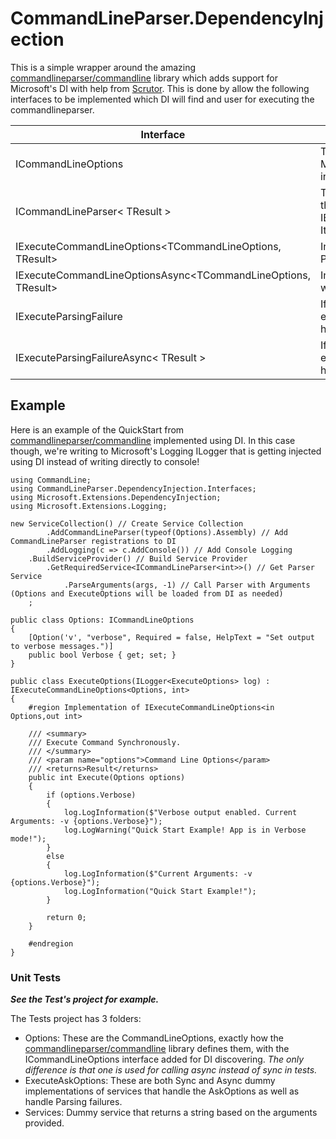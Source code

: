 # CommandLineParser.DependencyInjection
 
This is a simple wrapper around the amazing [commandlineparser/commandline](https://github.com/commandlineparser/commandline) library which adds support for Microsoft's DI with help from [Scrutor](https://github.com/khellang/Scrutor).  This is done by allow the following interfaces to be implemented which DI will find and user for executing the commandlineparser.

|Interface|Description  |
|--|--|
|ICommandLineOptions | This is an empty interface that is used solely for DI to find options! Make a class with [Options](https://github.com/commandlineparser/commandline/wiki/Option-Attribute) just like the CommandLineParser library instructs! |
|ICommandLineParser< TResult >| This is the DI Service you will use to access the [Parser](https://github.com/commandlineparser/commandline/wiki/Getting-Started) and execute the relevant DI Service for IExecuteCommandLineOptions/IExecuteCommandLineOptionsAsync.  It has the ability to run both synchronously or asynchronously. |
|IExecuteCommandLineOptions<TCommandLineOptions, TResult>| Interface that implements Execute(options) synchronously with the Parser's Command Line Options.  |
|IExecuteCommandLineOptionsAsync<TCommandLineOptions, TResult>| Interface that implements ExecuteAsync(options) asynchronously with the Parser's Command Line Options. |
|IExecuteParsingFailure<TResult>| If no Options/Handler found, this is called synchronously  with the executed arguments array and parser errors to handle the inability to handle the command line input arguments. |
|IExecuteParsingFailureAsync< TResult >|If no Options/Handler found, this is called asynchronously with the executed arguments array and parser errors to handle the inability to handle the command line input arguments.   |

## Example

Here is an example of the QuickStart from  [commandlineparser/commandline](https://github.com/commandlineparser/commandline) implemented using DI.  In this case though, we're writing to Microsoft's Logging ILogger that is getting injected using DI instead of writing directly to console!

```
using CommandLine;
using CommandLineParser.DependencyInjection.Interfaces;
using Microsoft.Extensions.DependencyInjection;
using Microsoft.Extensions.Logging;
 
new ServiceCollection() // Create Service Collection
        .AddCommandLineParser(typeof(Options).Assembly) // Add CommandLineParser registrations to DI
        .AddLogging(c => c.AddConsole()) // Add Console Logging
    .BuildServiceProvider() // Build Service Provider
        .GetRequiredService<ICommandLineParser<int>>() // Get Parser Service
            .ParseArguments(args, -1) // Call Parser with Arguments (Options and ExecuteOptions will be loaded from DI as needed)
    ;
 
public class Options: ICommandLineOptions
{
    [Option('v', "verbose", Required = false, HelpText = "Set output to verbose messages.")]
    public bool Verbose { get; set; }
}
 
public class ExecuteOptions(ILogger<ExecuteOptions> log) : IExecuteCommandLineOptions<Options, int>
{
    #region Implementation of IExecuteCommandLineOptions<in Options,out int>
 
    /// <summary>
    /// Execute Command Synchronously.
    /// </summary>
    /// <param name="options">Command Line Options</param>
    /// <returns>Result</returns>
    public int Execute(Options options)
    {
        if (options.Verbose)
        {
            log.LogInformation($"Verbose output enabled. Current Arguments: -v {options.Verbose}");
            log.LogWarning("Quick Start Example! App is in Verbose mode!");
        }
        else
        {
            log.LogInformation($"Current Arguments: -v {options.Verbose}");
            log.LogInformation("Quick Start Example!");
        }
 
        return 0;
    }
 
    #endregion
}
```


### Unit Tests

***See the Test's project for example.***  

The Tests project has 3 folders:
 - Options: These are the CommandLineOptions, exactly how the [commandlineparser/commandline](https://github.com/commandlineparser/commandline)  library defines them, with the ICommandLineOptions interface added for DI discovering.  *The only difference is that one is used for calling async instead of sync in tests.*
 - ExecuteAskOptions: These are both Sync and Async dummy implementations of services that handle the AskOptions as well as handle Parsing failures.
 - Services: Dummy service that returns a string based on the arguments provided.

